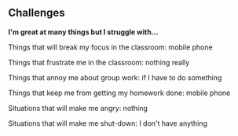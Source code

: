 ## Challenges
<p><b>I'm great at many things but I struggle with...</b></p> 
<p>Things that will break my focus in the classroom: mobile phone</p>
<p>Things that frustrate me in the classroom: nothing really</p>
<p>Things that annoy me about group work: if I have to do something</p>
<p>Things that keep me from getting my homework done: mobile phone</p>
<p>Situations that will make me angry: nothing</p>
<p>Situations that will make me shut-down: I don't have anything</p>
